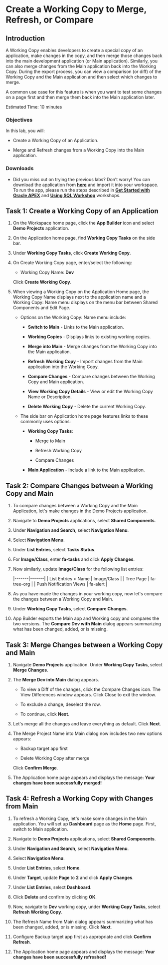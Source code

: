 # Create a Working Copy to Merge, Refresh, or Compare

## Introduction

A Working Copy enables developers to create a special copy of an application, make changes in the copy, and then merge those changes back into the main development application (or Main application). Similarly, you can also merge changes from the Main application back into the Working Copy. During the export process, you can view a comparison (or diff) of the Working Copy and the Main application and then select which changes to merge.

A common use case for this feature is when you want to test some changes on a page first and then merge them back into the Main application later.

Estimated Time: 10 minutes

### Objectives

In this lab, you will:

- Create a Working Copy of an Application.

- Merge and Refresh changes from a Working Copy into the Main application.

### Downloads

- Did you miss out on trying the previous labs? Don’t worry! You can download the application from **[here](files/demo-projects-5.sql)** and import it into your workspace. To run the app, please run the steps described in **[Get Started with Oracle APEX](https://livelabs.oracle.com/pls/apex/r/dbpm/livelabs/run-workshop?p210_wid=3509)** and **[Using SQL Workshop](https://livelabs.oracle.com/pls/apex/r/dbpm/livelabs/run-workshop?p210_wid=3524)** workshops.

## Task 1: Create a Working Copy of an Application

1. On the Workspace home page, click the **App Builder** icon and select **Demo Projects** application.

2. On the Application home page, find **Working Copy Tasks** on the side bar.

3. Under **Working Copy Tasks**, click **Create Working Copy**.

4. On Create Working Copy page, enter/select the following:

    - Working Copy Name: **Dev**

    Click **Create Working Copy**.

5. When viewing a Working Copy on the Application Home page, the Working Copy Name displays next to the application name and a Working Copy: Name menu displays on the menu bar between Shared Components and Edit Page.

    - Options on the Working Copy: Name menu include:

        - **Switch to Main** - Links to the Main application.

        - **Working Copies** - Displays links to existing working copies.

        - **Merge into Main** - Merge changes from the Working Copy into the Main application.

        - **Refresh Working Copy** - Import changes from the Main application into the Working Copy.

        - **Compare Changes** - Compare changes between the Working Copy and Main application.

        - **View Working Copy Details** - View or edit the Working Copy Name or Description.

        - **Delete Working Copy** - Delete the current Working Copy.

    - The side bar on Application home page features links to these commonly uses options:

        - **Working Copy Tasks**:

            - Merge to Main

            - Refresh Working Copy

            - Compare Changes

        - **Main Application** - Include a link to the Main application.

## Task 2: Compare Changes between a Working Copy and Main

1. To compare changes between a Working Copy and the Main Application, let's make changes in the Demo Projects application.

2. Navigate to **Demo Projects** applications, select **Shared Components**.

3. Under **Navigation and Search**, select **Navigation Menu**.

4. Select **Navigation Menu**.

5. Under **List Entries**, select **Tasks Status**.

6. For **Image/Class**, enter **fa-tasks** and click **Apply Changes**.

7. Now similarly, update **Image/Class** for the following list entries:

    |-------|-------|
    | List Entries > Name | Image/Class |
    | Tree Page | fa-tree-org |
    | Push Notification Views | fa-alert |

8. As you have made the changes in your working copy, now let's compare the changes between a Working Copy and Main.

9. Under **Working Copy Tasks**, select **Compare Changes**.

10. App Builder exports the Main app and Working copy and compares the two versions. The **Compare Dev with Main** dialog appears summarizing what has been changed, added, or is missing.

## Task 3: Merge Changes between a Working Copy and Main

1. Navigate **Demo Projects** application. Under **Working Copy Tasks**, select **Merge Changes**.

2. The **Merge Dev into Main** dialog appears.

    - To view a Diff of the changes, click the Compare Changes icon. The View Differences window appears. Click Close to exit the window.

    - To exclude a change, deselect the row.

    - To continue, click **Next**.

3. Let's merge all the changes and leave everything as default. Click **Next**.

4. The Merge Project Name into Main dialog now includes two new options appears:

    - Backup target app first

    - Delete Working Copy after merge

    Click **Confirm Merge**.

5. The Application home page appears and displays the message: **Your changes have been successfully merged!**

## Task 4: Refresh a Working Copy with Changes from Main

1. To refresh a Working Copy, let's make some changes in the Main application. You will set up **Dashboard** page as the **Home** page. First, switch to Main application.

2. Navigate to **Demo Projects** applications, select **Shared Components**.

3. Under **Navigation and Search**, select **Navigation Menu**.

4. Select **Navigation Menu**.

5. Under **List Entries**, select **Home**.

6. Under **Target**, update **Page** to **2** and click **Apply Changes**.

7. Under **List Entries**, select **Dashboard**.

8. Click **Delete** and confirm by clicking **OK**.

9. Now, navigate to **Dev** working copy, under **Working Copy Tasks**, select **Refresh Working Copy**.

10. The Refresh Name from Main dialog appears summarizing what has been changed, added, or is missing. Click **Next**.

11. Configure Backup target app first as appropriate and click **Confirm Refresh**.

12. The Application home page appears and displays the message: **Your changes have been successfully refreshed!**
